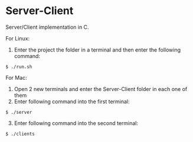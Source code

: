 # Server-Client
Server/Client implementation in C.

For Linux:

1. Enter the project the folder in a terminal and then enter the following command:
```
$ ./run.sh
```

For Mac:

1. Open 2 new terminals and enter the Server-Client folder in each one of them
2. Enter following command into the first terminal:
```
$ ./server
```
3. Enter following command into the second terminal:
```
$ ./clients
```
